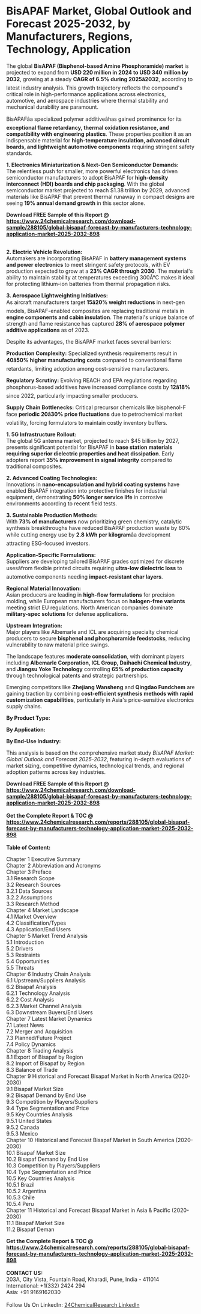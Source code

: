 <h1>BisAPAF Market, Global Outlook and Forecast 2025-2032, by Manufacturers, Regions, Technology, Application</h1><p>The global <strong>BisAPAF (Bisphenol-based Amine Phosphoramide) market</strong> is projected to expand from <strong>USD 220 million in 2024 to USD 340 million by 2032</strong>, growing at a steady <strong>CAGR of 6.5% during 2025â2032</strong>, according to latest industry analysis. This growth trajectory reflects the compound's critical role in high-performance applications across electronics, automotive, and aerospace industries where thermal stability and mechanical durability are paramount.</p><p>BisAPAFâa specialized polymer additiveâhas gained prominence for its <strong>exceptional flame retardancy, thermal oxidation resistance, and compatibility with engineering plastics</strong>. These properties position it as an indispensable material for <strong>high-temperature insulation, advanced circuit boards, and lightweight automotive components</strong> requiring stringent safety standards.</p><p><strong>1. Electronics Miniaturization &amp; Next-Gen Semiconductor Demands:</strong><br>
The relentless push for smaller, more powerful electronics has driven semiconductor manufacturers to adopt BisAPAF for <strong>high-density interconnect (HDI) boards and chip packaging</strong>. With the global semiconductor market projected to reach $1.38 trillion by 2029, advanced materials like BisAPAF that prevent thermal runaway in compact designs are seeing <strong>19% annual demand growth</strong> in this sector alone.</p><div><b>Download FREE Sample of this Report @ 
            <a href="https://www.24chemicalresearch.com/download-sample/288105/global-bisapaf-forecast-by-manufacturers-technology-application-market-2025-2032-898">
            https://www.24chemicalresearch.com/download-sample/288105/global-bisapaf-forecast-by-manufacturers-technology-application-market-2025-2032-898</a></b></div><br><p><strong>2. Electric Vehicle Revolution:</strong><br>
Automakers are incorporating BisAPAF in <strong>battery management systems and power electronics</strong> to meet stringent safety protocols, with EV production expected to grow at a <strong>23% CAGR through 2030</strong>. The material's ability to maintain stability at temperatures exceeding 300Â°C makes it ideal for protecting lithium-ion batteries from thermal propagation risks.</p><p><strong>3. Aerospace Lightweighting Initiatives:</strong><br>
As aircraft manufacturers target <strong>15â20% weight reductions</strong> in next-gen models, BisAPAF-enabled composites are replacing traditional metals in <strong>engine components and cabin insulation</strong>. The material's unique balance of strength and flame resistance has captured <strong>28% of aerospace polymer additive applications</strong> as of 2023.</p><p>Despite its advantages, the BisAPAF market faces several barriers:</p><p><strong>Production Complexity:</strong> Specialized synthesis requirements result in <strong>40â50% higher manufacturing costs</strong> compared to conventional flame retardants, limiting adoption among cost-sensitive manufacturers.</p><p><strong>Regulatory Scrutiny:</strong> Evolving REACH and EPA regulations regarding phosphorus-based additives have increased compliance costs by <strong>12â18%</strong> since 2022, particularly impacting smaller producers.</p><p><strong>Supply Chain Bottlenecks:</strong> Critical precursor chemicals like bisphenol-F face <strong>periodic 20â30% price fluctuations</strong> due to petrochemical market volatility, forcing formulators to maintain costly inventory buffers.</p><p><strong>1. 5G Infrastructure Rollout:</strong><br>
The global 5G antenna market, projected to reach $45 billion by 2027, presents significant potential for BisAPAF in <strong>base station materials requiring superior dielectric properties and heat dissipation</strong>. Early adopters report <strong>35% improvement in signal integrity</strong> compared to traditional composites.</p><p><strong>2. Advanced Coating Technologies:</strong><br>
Innovations in <strong>nano-encapsulation and hybrid coating systems</strong> have enabled BisAPAF integration into protective finishes for industrial equipment, demonstrating <strong>50% longer service life</strong> in corrosive environments according to recent field tests.</p><p><strong>3. Sustainable Production Methods:</strong><br>
With <strong>73% of manufacturers</strong> now prioritizing green chemistry, catalytic synthesis breakthroughs have reduced BisAPAF production waste by 60% while cutting energy use by <strong>2.8 kWh per kilogram</strong>âa development attracting ESG-focused investors.</p><p><strong>Application-Specific Formulations:</strong><br>
	Suppliers are developing tailored BisAPAF grades optimized for discrete usesâfrom flexible printed circuits requiring <strong>ultra-low dielectric loss</strong> to automotive components needing <strong>impact-resistant char layers</strong>.</p><p><strong>Regional Material Innovation:</strong><br>
	Asian producers are leading in <strong>high-flow formulations</strong> for precision molding, while European manufacturers focus on <strong>halogen-free variants</strong> meeting strict EU regulations. North American companies dominate <strong>military-spec solutions</strong> for defense applications.</p><p><strong>Upstream Integration:</strong><br>
	Major players like Albemarle and ICL are acquiring specialty chemical producers to secure <strong>bisphenol and phosphoramide feedstocks</strong>, reducing vulnerability to raw material price swings.</p><p>The landscape features <strong>moderate consolidation</strong>, with dominant players including <strong>Albemarle Corporation, ICL Group, Daihachi Chemical Industry</strong>, and <strong>Jiangsu Yoke Technology</strong> controlling <strong>65% of production capacity</strong> through technological patents and strategic partnerships.</p><p>Emerging competitors like <strong>Zhejiang Wansheng</strong> and <strong>Qingdao Fundchem</strong> are gaining traction by combining <strong>cost-efficient synthesis methods with rapid customization capabilities</strong>, particularly in Asia's price-sensitive electronics supply chains.</p><p><strong>By Product Type:</strong></p><p><strong>By Application:</strong></p><p><strong>By End-Use Industry:</strong></p><p>This analysis is based on the comprehensive market study <em>BisAPAF Market: Global Outlook and Forecast 2025-2032</em>, featuring in-depth evaluations of market sizing, competitive dynamics, technological trends, and regional adoption patterns across key industries.</p><div><b>Download FREE Sample of this Report @ 
            <a href="https://www.24chemicalresearch.com/download-sample/288105/global-bisapaf-forecast-by-manufacturers-technology-application-market-2025-2032-898">
            https://www.24chemicalresearch.com/download-sample/288105/global-bisapaf-forecast-by-manufacturers-technology-application-market-2025-2032-898</a></b></div><br><div><b>Get the Complete Report & TOC @ 
            <a href="https://www.24chemicalresearch.com/reports/288105/global-bisapaf-forecast-by-manufacturers-technology-application-market-2025-2032-898">
            https://www.24chemicalresearch.com/reports/288105/global-bisapaf-forecast-by-manufacturers-technology-application-market-2025-2032-898</a></b></div><br>
            <b>Table of Content:</b><p>Chapter 1 Executive Summary<br />
Chapter 2 Abbreviation and Acronyms<br />
Chapter 3 Preface<br />
3.1 Research Scope<br />
3.2 Research Sources<br />
3.2.1 Data Sources<br />
3.2.2 Assumptions<br />
3.3 Research Method<br />
Chapter 4 Market Landscape<br />
4.1 Market Overview<br />
4.2 Classification/Types<br />
4.3 Application/End Users<br />
Chapter 5 Market Trend Analysis<br />
5.1 Introduction<br />
5.2 Drivers<br />
5.3 Restraints<br />
5.4 Opportunities<br />
5.5 Threats<br />
Chapter 6 Industry Chain Analysis<br />
6.1 Upstream/Suppliers Analysis<br />
6.2 Bisapaf Analysis<br />
6.2.1 Technology Analysis<br />
6.2.2 Cost Analysis<br />
6.2.3 Market Channel Analysis<br />
6.3 Downstream Buyers/End Users<br />
Chapter 7 Latest Market Dynamics<br />
7.1 Latest News<br />
7.2 Merger and Acquisition<br />
7.3 Planned/Future Project<br />
7.4 Policy Dynamics<br />
Chapter 8 Trading Analysis<br />
8.1 Export of Bisapaf by Region<br />
8.2 Import of Bisapaf by Region<br />
8.3 Balance of Trade<br />
Chapter 9 Historical and Forecast Bisapaf Market in North America (2020-2030)<br />
9.1 Bisapaf Market Size<br />
9.2 Bisapaf Demand by End Use<br />
9.3 Competition by Players/Suppliers<br />
9.4 Type Segmentation and Price<br />
9.5 Key Countries Analysis<br />
9.5.1 United States<br />
9.5.2 Canada<br />
9.5.3 Mexico<br />
Chapter 10 Historical and Forecast Bisapaf Market in South America (2020-2030)<br />
10.1 Bisapaf Market Size<br />
10.2 Bisapaf Demand by End Use<br />
10.3 Competition by Players/Suppliers<br />
10.4 Type Segmentation and Price<br />
10.5 Key Countries Analysis<br />
10.5.1 Brazil<br />
10.5.2 Argentina<br />
10.5.3 Chile<br />
10.5.4 Peru<br />
Chapter 11 Historical and Forecast Bisapaf Market in Asia & Pacific (2020-2030)<br />
11.1 Bisapaf Market Size<br />
11.2 Bisapaf Deman</p><div><b>Get the Complete Report & TOC @ 
            <a href="https://www.24chemicalresearch.com/reports/288105/global-bisapaf-forecast-by-manufacturers-technology-application-market-2025-2032-898">
            https://www.24chemicalresearch.com/reports/288105/global-bisapaf-forecast-by-manufacturers-technology-application-market-2025-2032-898</a></b></div><br><b>CONTACT US:</b><br>
            203A, City Vista, Fountain Road, Kharadi, Pune, India - 411014<br>
            International: +1(332) 2424 294<br>
            Asia: +91 9169162030 <br><br>
            Follow Us On LinkedIn: <a href="https://www.linkedin.com/company/24chemicalresearch/">24ChemicalResearch LinkedIn</a>